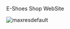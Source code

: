 E-Shoes Shop WebSite

![maxresdefault](https://user-images.githubusercontent.com/92268751/195697432-f4edc196-cc68-467c-b0ca-259bb7d47145.jpg)
